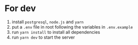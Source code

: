 # For dev
1. install `postgresql`, `node.js` and `yarn`
2. put a `.env` file in root following the variables in `.env.example`
3. run `yarn install` to install all dependencies
4. run `yarn dev` to start the server
